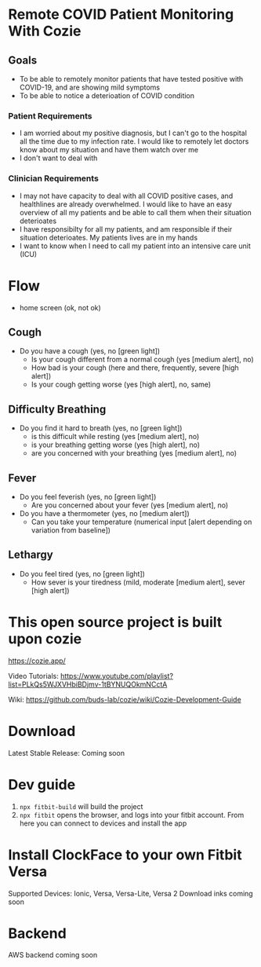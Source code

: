 
# Remote COVID Patient Monitoring With Cozie

## Goals
- To be able to remotely monitor patients that have tested positive with COVID-19, and are showing mild symptoms
- To be able to notice a deterioation of COVID condition

### Patient Requirements
- I am worried about my positive diagnosis, but I can't go to the hospital all the time due to my infection rate. I would like to remotely let doctors know about my situation and have them watch over me
- I don't want to deal with


### Clinician Requirements
- I may not have capacity to deal with all COVID positive cases, and healthlines are already overwhelmed. I would like to have an easy overview of all my patients and be able to call them when their situation deterioates
- I have responsibilty for all my patients, and am responsible if their situation deterioates. My patients lives are in my hands
- I want to know when I need to call my patient into an intensive care unit (ICU)

# Flow

- home screen (ok, not ok)

## Cough

- Do you have a cough (yes, no [green light])
	- Is your cough different from a normal cough (yes [medium alert], no)
	- How bad is your cough (here and there, frequently, severe [high alert]) 
	- Is your cough getting worse (yes [high alert], no, same)

## Difficulty Breathing

- Do you find it hard to breath (yes, no [green light])
	- is this difficult while resting (yes [medium alert], no)
	- is your breathing getting worse (yes [high alert], no)
	- are you concerned with your breathing (yes [medium alert], no)


## Fever
- Do you feel feverish (yes, no [green light])
	- Are you concerned about your fever (yes [medium alert], no)
- Do you have a thermometer (yes, no [medium alert])
	- Can you take your temperature (numerical input [alert depending on variation from baseline])

## Lethargy
- Do you feel tired (yes, no [green light])
	- How sever is your tiredness (mild, moderate [medium alert], sever [high alert])


# This open source project is built upon cozie

https://cozie.app/

Video Tutorials: https://www.youtube.com/playlist?list=PLkQs5WJXVHbiBDjmv-1tBYNUQOkmNCctA

Wiki: https://github.com/buds-lab/cozie/wiki/Cozie-Development-Guide

# Download

Latest Stable Release: Coming soon

# Dev guide
1. `npx fitbit-build` will build the project
2. `npx fitbit` opens the browser, and logs into your fitbit account. From here you can connect to devices and install the app


# Install  ClockFace to your own Fitbit Versa

Supported Devices: Ionic, Versa, Versa-Lite, Versa 2
Download inks coming soon

# Backend

AWS backend coming soon
